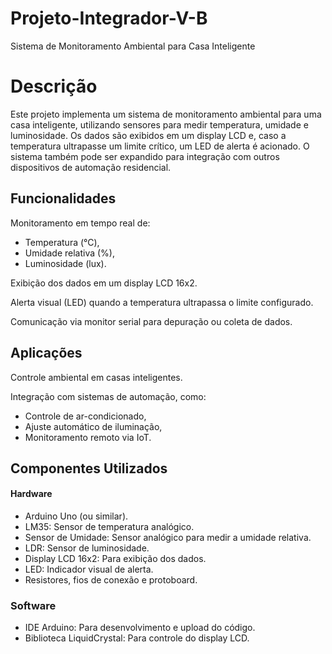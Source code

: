 # Projeto-Integrador-V-B

Sistema de Monitoramento Ambiental para Casa Inteligente

# Descrição

Este projeto implementa um sistema de monitoramento ambiental para uma casa inteligente, utilizando sensores para medir temperatura, umidade e luminosidade. Os dados são exibidos em um display LCD e, caso a temperatura ultrapasse um limite crítico, um LED de alerta é acionado. O sistema também pode ser expandido para integração com outros dispositivos de automação residencial.

## Funcionalidades

Monitoramento em tempo real de:

- Temperatura (°C),
- Umidade relativa (%),
- Luminosidade (lux).
  
Exibição dos dados em um display LCD 16x2.

Alerta visual (LED) quando a temperatura ultrapassa o limite configurado.

Comunicação via monitor serial para depuração ou coleta de dados.

## Aplicações

Controle ambiental em casas inteligentes.


Integração com sistemas de automação, como:
- Controle de ar-condicionado,
- Ajuste automático de iluminação,
- Monitoramento remoto via IoT.
  
## Componentes Utilizados

#### Hardware

- Arduino Uno (ou similar).
- LM35: Sensor de temperatura analógico.
- Sensor de Umidade: Sensor analógico para medir a umidade relativa.
- LDR: Sensor de luminosidade.
- Display LCD 16x2: Para exibição dos dados.
- LED: Indicador visual de alerta.
- Resistores, fios de conexão e protoboard.
  
### Software

- IDE Arduino: Para desenvolvimento e upload do código.
- Biblioteca LiquidCrystal: Para controle do display LCD.
 
